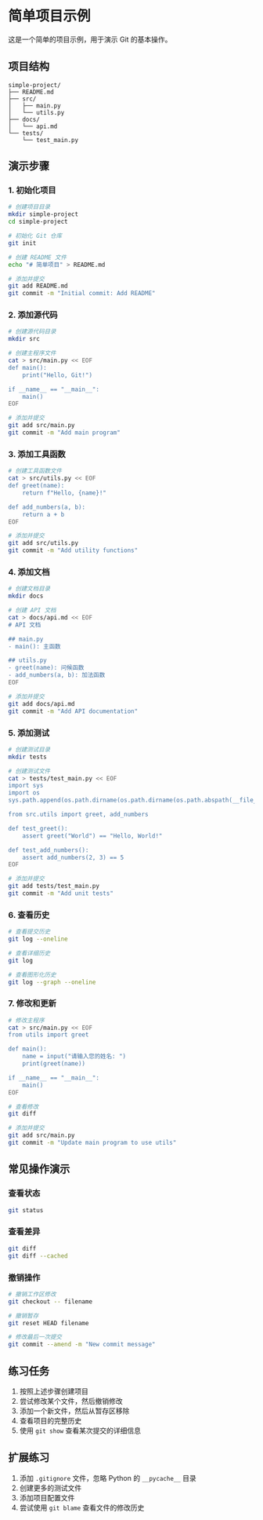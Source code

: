 # 简单项目示例

这是一个简单的项目示例，用于演示 Git 的基本操作。

## 项目结构

```
simple-project/
├── README.md
├── src/
│   ├── main.py
│   └── utils.py
├── docs/
│   └── api.md
└── tests/
    └── test_main.py
```

## 演示步骤

### 1. 初始化项目

```bash
# 创建项目目录
mkdir simple-project
cd simple-project

# 初始化 Git 仓库
git init

# 创建 README 文件
echo "# 简单项目" > README.md

# 添加并提交
git add README.md
git commit -m "Initial commit: Add README"
```

### 2. 添加源代码

```bash
# 创建源代码目录
mkdir src

# 创建主程序文件
cat > src/main.py << EOF
def main():
    print("Hello, Git!")

if __name__ == "__main__":
    main()
EOF

# 添加并提交
git add src/main.py
git commit -m "Add main program"
```

### 3. 添加工具函数

```bash
# 创建工具函数文件
cat > src/utils.py << EOF
def greet(name):
    return f"Hello, {name}!"

def add_numbers(a, b):
    return a + b
EOF

# 添加并提交
git add src/utils.py
git commit -m "Add utility functions"
```

### 4. 添加文档

```bash
# 创建文档目录
mkdir docs

# 创建 API 文档
cat > docs/api.md << EOF
# API 文档

## main.py
- main(): 主函数

## utils.py
- greet(name): 问候函数
- add_numbers(a, b): 加法函数
EOF

# 添加并提交
git add docs/api.md
git commit -m "Add API documentation"
```

### 5. 添加测试

```bash
# 创建测试目录
mkdir tests

# 创建测试文件
cat > tests/test_main.py << EOF
import sys
import os
sys.path.append(os.path.dirname(os.path.dirname(os.path.abspath(__file__))))

from src.utils import greet, add_numbers

def test_greet():
    assert greet("World") == "Hello, World!"

def test_add_numbers():
    assert add_numbers(2, 3) == 5
EOF

# 添加并提交
git add tests/test_main.py
git commit -m "Add unit tests"
```

### 6. 查看历史

```bash
# 查看提交历史
git log --oneline

# 查看详细历史
git log

# 查看图形化历史
git log --graph --oneline
```

### 7. 修改和更新

```bash
# 修改主程序
cat > src/main.py << EOF
from utils import greet

def main():
    name = input("请输入您的姓名: ")
    print(greet(name))

if __name__ == "__main__":
    main()
EOF

# 查看修改
git diff

# 添加并提交
git add src/main.py
git commit -m "Update main program to use utils"
```

## 常见操作演示

### 查看状态
```bash
git status
```

### 查看差异
```bash
git diff
git diff --cached
```

### 撤销操作
```bash
# 撤销工作区修改
git checkout -- filename

# 撤销暂存
git reset HEAD filename

# 修改最后一次提交
git commit --amend -m "New commit message"
```

## 练习任务

1. 按照上述步骤创建项目
2. 尝试修改某个文件，然后撤销修改
3. 添加一个新文件，然后从暂存区移除
4. 查看项目的完整历史
5. 使用 `git show` 查看某次提交的详细信息

## 扩展练习

1. 添加 `.gitignore` 文件，忽略 Python 的 `__pycache__` 目录
2. 创建更多的测试文件
3. 添加项目配置文件
4. 尝试使用 `git blame` 查看文件的修改历史

